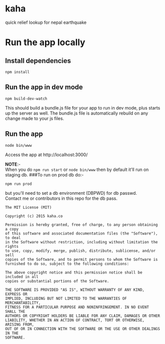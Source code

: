 # kaha
quick relief lookup for nepal earthquake

# Run the app locally 
## Install dependencies

    npm install 

## Run the app in dev mode

    npm build-dev-watch

This should build a bundle.js file for your app to run in dev mode, plus starts up 
the server as well. The bundle.js file is automatically rebuild on any change made 
to your js files.

## Run the app

    node bin/www

Access the app at http://localhost:3000/

**NOTE**:-  
When you do `npm run start` or `node bin/www` then by default it'll run on staging db.
###To run on prod db do:-

`npm run prod`

but you'll need to set a db environment (DBPWD) for db passwd.   
Contact me or contributors in this repo for the db pass.

```
The MIT License (MIT)

Copyright (c) 2015 kaha.co

Permission is hereby granted, free of charge, to any person obtaining a copy
of this software and associated documentation files (the "Software"), to deal
in the Software without restriction, including without limitation the rights
to use, copy, modify, merge, publish, distribute, sublicense, and/or sell
copies of the Software, and to permit persons to whom the Software is
furnished to do so, subject to the following conditions:

The above copyright notice and this permission notice shall be included in all
copies or substantial portions of the Software.

THE SOFTWARE IS PROVIDED "AS IS", WITHOUT WARRANTY OF ANY KIND, EXPRESS OR
IMPLIED, INCLUDING BUT NOT LIMITED TO THE WARRANTIES OF MERCHANTABILITY,
FITNESS FOR A PARTICULAR PURPOSE AND NONINFRINGEMENT. IN NO EVENT SHALL THE
AUTHORS OR COPYRIGHT HOLDERS BE LIABLE FOR ANY CLAIM, DAMAGES OR OTHER
LIABILITY, WHETHER IN AN ACTION OF CONTRACT, TORT OR OTHERWISE, ARISING FROM,
OUT OF OR IN CONNECTION WITH THE SOFTWARE OR THE USE OR OTHER DEALINGS IN THE
SOFTWARE.
```





